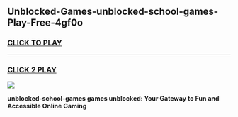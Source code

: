 
## Unblocked-Games-unblocked-school-games-Play-Free-4gf0o
<h3>
<a href="https://premium76.site?title=unblocked-school-games&ref=23A">CLICK TO PLAY</a></h3>
<hr>

<h3>
<a href="https://premium76.site?title=unblocked-school-games&ref=23A">CLICK 2 PLAY</a>
  
</h3>

<a href="https://premium76.site?title=unblocked-school-games&ref=23A"><img src="https://clearcache.store/games.png"></a>


**unblocked-school-games games unblocked: Your Gateway to Fun and Accessible Online Gaming**
